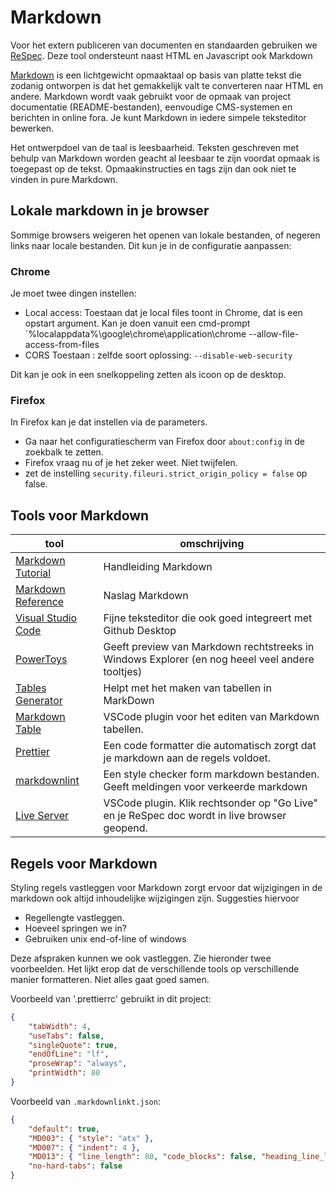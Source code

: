 # Markdown

Voor het extern publiceren van documenten en standaarden gebruiken we
[ReSpec](../ReSpec). Deze tool ondersteunt naast HTML en Javascript ook Markdown

[Markdown](https://nl.wikipedia.org/wiki/Markdown) is een lichtgewicht
opmaaktaal op basis van platte tekst die zodanig ontworpen is dat het
gemakkelijk valt te converteren naar HTML en andere. Markdown wordt vaak
gebruikt voor de opmaak van project documentatie (README-bestanden), eenvoudige
CMS-systemen en berichten in online fora. Je kunt Markdown in iedere simpele
teksteditor bewerken.

Het ontwerpdoel van de taal is leesbaarheid. Teksten geschreven met behulp van
Markdown worden geacht al leesbaar te zijn voordat opmaak is toegepast op de
tekst. Opmaakinstructies en tags zijn dan ook niet te vinden in pure Markdown.

## Lokale markdown in je browser

Sommige browsers weigeren het openen van lokale bestanden, of negeren links naar
locale bestanden. Dit kun je in de configuratie aanpassen:

### Chrome

Je moet twee dingen instellen:

- Local access: Toestaan dat je local files toont in Chrome, dat is een opstart
  argument. Kan je doen vanuit een cmd-prompt
  `%localappdata%\google\chrome\application\chrome
  --allow-file-access-from-files
- CORS Toestaan : zelfde soort oplossing: `--disable-web-security`

Dit kan je ook in een snelkoppeling zetten als icoon op de desktop.

### Firefox

In Firefox kan je dat instellen via de parameters.

- Ga naar het configuratiescherm van Firefox door `about:config` in de zoekbalk
  te zetten.
- Firefox vraag nu of je het zeker weet. Niet twijfelen.
- zet de instelling `security.fileuri.strict_origin_policy = false` op false.

## Tools voor Markdown

| tool                                                                                        | omschrijving                                                                                    |
| ------------------------------------------------------------------------------------------- | ----------------------------------------------------------------------------------------------- |
| [Markdown Tutorial](https://www.markdownguide.org/getting-started/)                         | Handleiding Markdown                                                                            |
| [Markdown Reference](https://www.markdownguide.org/basic-syntax)                            | Naslag Markdown                                                                                 |
| [Visual Studio Code](https://code.visualstudio.com/)                                        | Fijne teksteditor die ook goed integreert met Github Desktop                                    |
| [PowerToys](https://learn.microsoft.com/en-us/windows/powertoys/)                           | Geeft preview van Markdown rechtstreeks in Windows Explorer (en nog heeel veel andere tooltjes) |
| [Tables Generator](https://www.tablesgenerator.com/markdown_tables)                         | Helpt met het maken van tabellen in MarkDown                                                    |
| [Markdown Table](https://marketplace.visualstudio.com/items?itemName=TakumiI.markdowntable) | VSCode plugin voor het editen van Markdown tabellen.                                            |
| [Prettier](https://prettier.io/)                                                            | Een code formatter die automatisch zorgt dat je markdown aan de regels voldoet.                 |
| [markdownlint](https://github.com/Laboratoria/mdlint)                                       | Een style checker form markdown bestanden. Geeft meldingen voor verkeerde markdown               |
| [Live Server](https://marketplace.visualstudio.com/items?itemName=ritwickdey.LiveServer)    | VSCode plugin. Klik rechtsonder op "Go Live" en je ReSpec doc wordt in live browser geopend.    |

## Regels voor Markdown

Styling regels vastleggen voor Markdown zorgt ervoor dat wijzigingen in de markdown ook
altijd inhoudelijke wijzigingen zijn. Suggesties hiervoor

- Regellengte vastleggen.
- Hoeveel springen we in?
- Gebruiken unix end-of-line of windows

Deze afspraken kunnen we ook vastleggen. Zie hieronder twee voorbeelden. Het lijkt
erop dat de verschillende tools op verschillende manier formatteren. Niet alles
gaat goed samen.

Voorbeeld van '.prettierrc' gebruikt in dit project:

```json
{
    "tabWidth": 4,
    "useTabs": false,
    "singleQuote": true,
    "endOfLine": "lf",
    "proseWrap": "always",
    "printWidth": 80
}
```

Voorbeeld van `.markdownlinkt.json`:

```json
{
    "default": true,
    "MD003": { "style": "atx" },
    "MD007": { "indent": 4 },
    "MD013": { "line_length": 80, "code_blocks": false, "heading_line_length": 200, "tables": false},
    "no-hard-tabs": false
}
```
